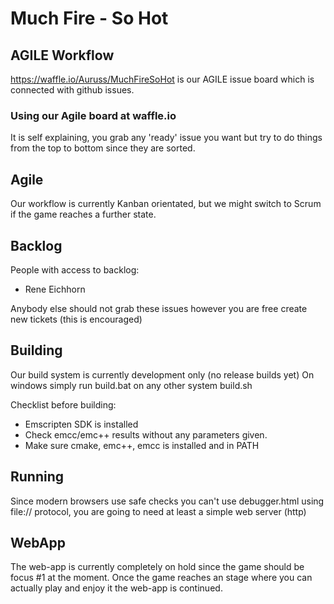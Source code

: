 Much Fire - So Hot
==================

AGILE Workflow
--------
https://waffle.io/Auruss/MuchFireSoHot is our AGILE issue board which is connected with github issues.

### Using our Agile board at waffle.io
It is self explaining, you grab any 'ready' issue you want but try to do things from the top to bottom since they are sorted.

## Agile
Our workflow is currently Kanban orientated, but we might switch to Scrum if the game reaches a further state.

## Backlog
People with access to backlog:
- Rene Eichhorn

Anybody else should not grab these issues however you are free create new tickets (this is encouraged)

Building
--------
Our build system is currently development only (no release builds yet)
On windows simply run build.bat on any other system build.sh

Checklist before building:
- Emscripten SDK is installed
- Check emcc/emc++ results without any parameters given.
- Make sure cmake, emc++, emcc is installed and in PATH

Running
-------
Since modern browsers use safe checks you can't use debugger.html using file:// protocol, you are going to need at least a simple web server (http)

WebApp
------
The web-app is currently completely on hold since the game should be focus #1 at the moment.
Once the game reaches an stage where you can actually play and enjoy it the web-app is continued.
